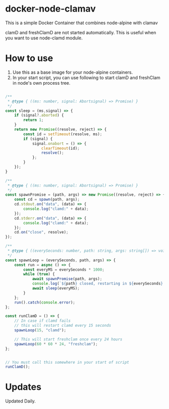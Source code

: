 # docker-node-clamav
This is a simple Docker Container that combines node-alpine with clamav

clamD and freshClamD are not started automatically. This is useful when you want to use node-clamd module.

# How to use

1. Use this as a base image for your node-alpine containers.
2. In your start script, you can use following to start clamD and freshClam in node's own process tree.

```javascript

/**
 * @type { ((ms: number, signal: Abortsignal) => Promise) }
 */
const sleep = (ms,signal) => {
    if (signal?.aborted) {
        return 1;
    }
    return new Promise((resolve, reject) => {
        const id = setTimeout(resolve, ms);
        if (signal) {
            signal.onabort = () => {
                clearTimeout(id);
                resolve();
            };
        }
    });
}

/**
 * @type { ((ms: number, signal: Abortsignal) => Promise) }
 */
const spawnPromise = (path, args) => new Promise((resolve, reject) => {
    const cd = spawn(path, args);
    cd.stdout.on("data", (data) => {
        console.log("clamd:" + data);
    });
    cd.stderr.on("data", (data) => {
        console.log("clamd:" + data);
    });
    cd.on("close", resolve);
});

/**
 * @type { ((everySeconds: number, path: string, args: string[]) => void) }
 */
const spawnLoop = (everySeconds, path, args) => {
    const run = async () => {
        const everyMS = everySeconds * 1000;
        while (true) {
            await spawnPromise(path, args);
            console.log(`${path} closed, restarting in ${everySeconds} seconds`);
            await sleep(everyMS);
        }
    };
    run().catch(console.error);
};

const runClamD = () => {
    // In case if clamd fails
    // this will restart clamd every 15 seconds
    spawnLoop(15, "clamd");

    // This will start freshclam once every 24 hours
    spawnLoop(60 * 60 * 24, "freshclam");
};


// You must call this somewhere in your start of script
runClamD();

```

# Updates

Updated Daily.
